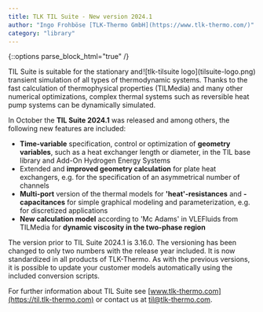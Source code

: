 ```yaml
---
title: TLK TIL Suite - New version 2024.1
author: "Ingo Frohböse [TLK-Thermo GmbH](https://www.tlk-thermo.com/)"
category: "library"
---
```


{::options parse_block_html="true" /}

<div style="float: right">
![tlk-tilsuite logo](tilsuite-logo.png)
</div>

TIL Suite is suitable for the stationary and transient simulation of all types of thermodynamic systems. Thanks to the fast calculation of thermophysical properties (TILMedia) and many other numerical optimizations, complex thermal systems such as reversible heat pump systems can be dynamically simulated.

In October the **TIL Suite 2024.1** was released and among others, the following new features are included:
- **Time-variable** specification, control or optimization of **geometry variables**, such as a heat exchanger length or diameter, in the TIL base library and Add-On Hydrogen Energy Systems
- Extended and **improved geometry calculation** for plate heat exchangers, e.g. for the specification of an asymmetrical number of channels
- **Multi-port** version of the thermal models for **'heat'-resistances** and **-capacitances** for simple graphical modeling and parameterization, e.g. for discretized applications
- **New calculation model** according to 'Mc Adams' in VLEFluids from TILMedia for **dynamic viscosity in the two-phase region**

The version prior to TIL Suite 2024.1 is 3.16.0. The versioning has been changed to only two numbers with the release year included. It is now standardized in all products of TLK-Thermo. As with the previous versions, it is possible to update your customer models automatically using the included conversion scripts.


For further information about TIL Suite see [www.tlk-thermo.com](https://til.tlk-thermo.com) or contact us at [til@tlk-thermo.com](mailto:til@tlk-thermo.com).
